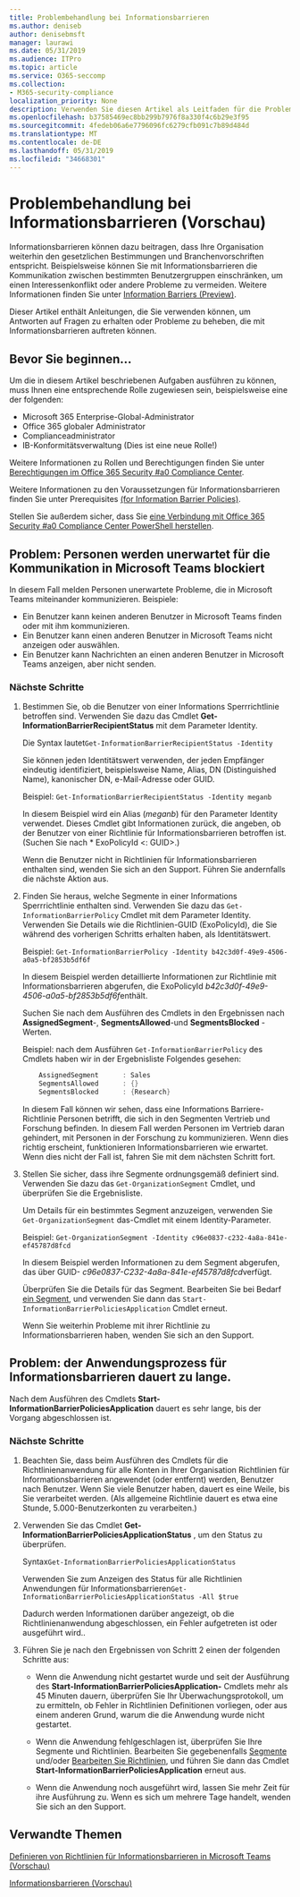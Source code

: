 ```yaml
---
title: Problembehandlung bei Informationsbarrieren
ms.author: deniseb
author: denisebmsft
manager: laurawi
ms.date: 05/31/2019
ms.audience: ITPro
ms.topic: article
ms.service: O365-seccomp
ms.collection:
- M365-security-compliance
localization_priority: None
description: Verwenden Sie diesen Artikel als Leitfaden für die Problembehandlung von Informationsbarrieren.
ms.openlocfilehash: b37585469ec8bb299b7976f8a330f4c6b29e3f95
ms.sourcegitcommit: 4fedeb06a6e7796096fc6279cfb091c7b89d484d
ms.translationtype: MT
ms.contentlocale: de-DE
ms.lasthandoff: 05/31/2019
ms.locfileid: "34668301"
---
```

# <a name="troubleshooting-information-barriers-preview"></a>Problembehandlung bei Informationsbarrieren (Vorschau)

Informationsbarrieren können dazu beitragen, dass Ihre Organisation weiterhin den gesetzlichen Bestimmungen und Branchenvorschriften entspricht. Beispielsweise können Sie mit Informationsbarrieren die Kommunikation zwischen bestimmten Benutzergruppen einschränken, um einen Interessenkonflikt oder andere Probleme zu vermeiden. Weitere Informationen finden Sie unter [Information Barriers (Preview)](information-barriers.md).

Dieser Artikel enthält Anleitungen, die Sie verwenden können, um Antworten auf Fragen zu erhalten oder Probleme zu beheben, die mit Informationsbarrieren auftreten können.  

## <a name="before-you-begin"></a>Bevor Sie beginnen...

Um die in diesem Artikel beschriebenen Aufgaben ausführen zu können, muss Ihnen eine entsprechende Rolle zugewiesen sein, beispielsweise eine der folgenden:
- Microsoft 365 Enterprise-Global-Administrator
- Office 365 globaler Administrator
- Complianceadministrator
- IB-Konformitätsverwaltung (Dies ist eine neue Rolle!)

Weitere Informationen zu Rollen und Berechtigungen finden Sie unter [Berechtigungen im Office 365 Security #a0 Compliance Center](permissions-in-the-security-and-compliance-center.md).

Weitere Informationen zu den Voraussetzungen für Informationsbarrieren finden Sie unter Prerequisites [(for Information Barrier Policies)](information-barriers-policies.md#prerequisites).

Stellen Sie außerdem sicher, dass Sie [eine Verbindung mit Office 365 Security #a0 Compliance Center PowerShell herstellen](https://docs.microsoft.com/powershell/exchange/office-365-scc/connect-to-scc-powershell/connect-to-scc-powershell?view=exchange-ps).

## <a name="issue-people-are-unexpectedly-blocked-from-communicating-in-microsoft-teams"></a>Problem: Personen werden unerwartet für die Kommunikation in Microsoft Teams blockiert 

In diesem Fall melden Personen unerwartete Probleme, die in Microsoft Teams miteinander kommunizieren. Beispiele:
- Ein Benutzer kann keinen anderen Benutzer in Microsoft Teams finden oder mit ihm kommunizieren.
- Ein Benutzer kann einen anderen Benutzer in Microsoft Teams nicht anzeigen oder auswählen.
- Ein Benutzer kann Nachrichten an einen anderen Benutzer in Microsoft Teams anzeigen, aber nicht senden.

### <a name="what-to-do"></a>Nächste Schritte

1. Bestimmen Sie, ob die Benutzer von einer Informations Sperrrichtlinie betroffen sind. Verwenden Sie dazu das Cmdlet **Get-InformationBarrierRecipientStatus** mit dem Parameter Identity. 

    Die Syntax lautet`Get-InformationBarrierRecipientStatus -Identity`

    Sie können jeden Identitätswert verwenden, der jeden Empfänger eindeutig identifiziert, beispielsweise Name, Alias, DN (Distinguished Name), kanonischer DN, e-Mail-Adresse oder GUID.

    Beispiel: `Get-InformationBarrierRecipientStatus -Identity meganb`

    In diesem Beispiel wird ein Alias (*meganb*) für den Parameter Identity verwendet. Dieses Cmdlet gibt Informationen zurück, die angeben, ob der Benutzer von einer Richtlinie für Informationsbarrieren betroffen ist. (Suchen Sie nach * ExoPolicyId \<: GUID>.)

    Wenn die Benutzer nicht in Richtlinien für Informationsbarrieren enthalten sind, wenden Sie sich an den Support. Führen Sie andernfalls die nächste Aktion aus.

2. Finden Sie heraus, welche Segmente in einer Informations Sperrrichtlinie enthalten sind. Verwenden Sie dazu das `Get-InformationBarrierPolicy` Cmdlet mit dem Parameter Identity. Verwenden Sie Details wie die Richtlinien-GUID (ExoPolicyId), die Sie während des vorherigen Schritts erhalten haben, als Identitätswert.

    Beispiel: `Get-InformationBarrierPolicy -Identity b42c3d0f-49e9-4506-a0a5-bf2853b5df6f`

    In diesem Beispiel werden detaillierte Informationen zur Richtlinie mit Informationsbarrieren abgerufen, die ExoPolicyId *b42c3d0f-49e9-4506-a0a5-bf2853b5df6f*enthält.
    
    Suchen Sie nach dem Ausführen des Cmdlets in den Ergebnissen nach **AssignedSegment**-, **SegmentsAllowed**-und **SegmentsBlocked** -Werten.

    Beispiel: nach dem Ausführen `Get-InformationBarrierPolicy` des Cmdlets haben wir in der Ergebnisliste Folgendes gesehen:

    ```powershell
        AssignedSegment      : Sales
        SegmentsAllowed      : {}
        SegmentsBlocked      : {Research}
    ```
    In diesem Fall können wir sehen, dass eine Informations Barriere-Richtlinie Personen betrifft, die sich in den Segmenten Vertrieb und Forschung befinden. In diesem Fall werden Personen im Vertrieb daran gehindert, mit Personen in der Forschung zu kommunizieren. Wenn dies richtig erscheint, funktionieren Informationsbarrieren wie erwartet. Wenn dies nicht der Fall ist, fahren Sie mit dem nächsten Schritt fort.

4. Stellen Sie sicher, dass ihre Segmente ordnungsgemäß definiert sind. Verwenden Sie dazu das `Get-OrganizationSegment` Cmdlet, und überprüfen Sie die Ergebnisliste. 

    Um Details für ein bestimmtes Segment anzuzeigen, verwenden Sie `Get-OrganizationSegment` das-Cmdlet mit einem Identity-Parameter. 

    Beispiel: `Get-OrganizationSegment -Identity c96e0837-c232-4a8a-841e-ef45787d8fcd`

    In diesem Beispiel werden Informationen zu dem Segment abgerufen, das über GUID- *c96e0837-C232-4a8a-841e-ef45787d8fcd*verfügt.

    Überprüfen Sie die Details für das Segment. Bearbeiten Sie bei Bedarf [ein Segment](information-barriers-policies.md#edit-a-segment), und verwenden Sie dann das `Start-InformationBarrierPoliciesApplication` Cmdlet erneut.

    Wenn Sie weiterhin Probleme mit ihrer Richtlinie zu Informationsbarrieren haben, wenden Sie sich an den Support.
    
## <a name="issue-the-information-barrier-application-process-is-taking-too-long"></a>Problem: der Anwendungsprozess für Informationsbarrieren dauert zu lange.

Nach dem Ausführen des Cmdlets **Start-InformationBarrierPoliciesApplication** dauert es sehr lange, bis der Vorgang abgeschlossen ist.

### <a name="what-to-do"></a>Nächste Schritte

1. Beachten Sie, dass beim Ausführen des Cmdlets für die Richtlinienanwendung für alle Konten in Ihrer Organisation Richtlinien für Informationsbarrieren angewendet (oder entfernt) werden, Benutzer nach Benutzer. Wenn Sie viele Benutzer haben, dauert es eine Weile, bis Sie verarbeitet werden. (Als allgemeine Richtlinie dauert es etwa eine Stunde, 5.000-Benutzerkonten zu verarbeiten.) 

2. Verwenden Sie das Cmdlet **Get-InformationBarrierPoliciesApplicationStatus** , um den Status zu überprüfen.

    Syntax`Get-InformationBarrierPoliciesApplicationStatus`

    Verwenden Sie zum Anzeigen des Status für alle Richtlinien Anwendungen für Informationsbarrieren`Get-InformationBarrierPoliciesApplicationStatus -All $true`

    Dadurch werden Informationen darüber angezeigt, ob die Richtlinienanwendung abgeschlossen, ein Fehler aufgetreten ist oder ausgeführt wird..

3. Führen Sie je nach den Ergebnissen von Schritt 2 einen der folgenden Schritte aus:

    - Wenn die Anwendung nicht gestartet wurde und seit der Ausführung des **Start-InformationBarrierPoliciesApplication-** Cmdlets mehr als 45 Minuten dauern, überprüfen Sie Ihr Überwachungsprotokoll, um zu ermitteln, ob Fehler in Richtlinien Definitionen vorliegen, oder aus einem anderen Grund, warum die die Anwendung wurde nicht gestartet.

    - Wenn die Anwendung fehlgeschlagen ist, überprüfen Sie Ihre Segmente und Richtlinien. Bearbeiten Sie gegebenenfalls [Segmente](information-barriers-policies.md#edit-a-segment) und/oder [Bearbeiten Sie Richtlinien](information-barriers-policies.md#edit-a-policy), und führen Sie dann das Cmdlet **Start-InformationBarrierPoliciesApplication** erneut aus.

    - Wenn die Anwendung noch ausgeführt wird, lassen Sie mehr Zeit für ihre Ausführung zu. Wenn es sich um mehrere Tage handelt, wenden Sie sich an den Support.

## <a name="related-topics"></a>Verwandte Themen

[Definieren von Richtlinien für Informationsbarrieren in Microsoft Teams (Vorschau)](information-barriers-policies.md)

[Informationsbarrieren (Vorschau)](information-barriers.md)




